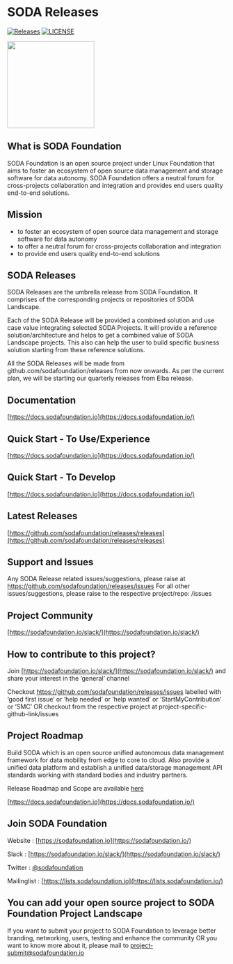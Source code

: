 # SODA Releases

[![Releases](https://img.shields.io/github/release/sodafoundation/releases/all.svg?style=flat-square)](https://github.com/sodafoundation/releases/releases)
[![LICENSE](https://img.shields.io/github/license/sodafoundation/releases.svg?style=flat-square)](https://github.com/sodafoundation/releases/blob/master/LICENSE)

<img src="https://sodafoundation.io/wp-content/uploads/2020/01/SODA_logo_outline_color_800x800.png" width="200" height="200">

## What is SODA Foundation
SODA Foundation is an open source project under Linux Foundation that aims to foster an ecosystem of open source data management and storage software for data autonomy. SODA Foundation offers a neutral forum for cross-projects collaboration and integration and provides end users quality end-to-end solutions.

## Mission
 - to foster an ecosystem of open source data management and storage software for data autonomy
 - to offer a neutral forum for cross-projects collaboration and integration
  - to provide end users quality end-to-end solutions

## SODA Releases

SODA Releases are the umbrella release from SODA Foundation. It comprises of the corresponding projects or repositories of SODA Landscape. 

Each of the SODA Release will be provided a combined solution and use case value integrating selected SODA Projects. It will provide a reference solution/architecture and helps to get a combined value of SODA Landscape projects. This also can help the user to build specific business solution starting from these reference solutions.

All the SODA Releases will be made from github.com/sodafoundation/releases from now onwards. As per the current plan, we will be starting our quarterly releases from Elba release.

## Documentation

[https://docs.sodafoundation.io](https://docs.sodafoundation.io/)

## Quick Start - To Use/Experience

[https://docs.sodafoundation.io](https://docs.sodafoundation.io/)

## Quick Start - To Develop

[https://docs.sodafoundation.io](https://docs.sodafoundation.io/)

## Latest Releases

[https://github.com/sodafoundation/releases/releases](https://github.com/sodafoundation/releases/releases)

## Support and Issues

Any SODA Release related issues/suggestions, please raise at https://github.com/sodafoundation/releases/issues
For all other issues/suggestions, please raise to the respective project/repo: <project-link-as-given-in-each-SODA-Release>/issues

## Project Community

[https://sodafoundation.io/slack/](https://sodafoundation.io/slack/)

## How to contribute to this project?

Join [https://sodafoundation.io/slack/](https://sodafoundation.io/slack/) and share your interest in the ‘general’ channel

Checkout https://github.com/sodafoundation/releases/issues labelled with ‘good first issue’ or ‘help needed’ or ‘help wanted’ or ‘StartMyContribution’ or ‘SMC’
OR checkout from the respective project at project-specific-github-link/issues

## Project Roadmap

Build SODA which is an open source unified autonomous data management framework for data mobility from edge to core to cloud. Also provide a unified data platform and establish a unified data/storage management API standards working with standard bodies and industry partners.

Release Roadmap and Scope are available [here](https://github.com/sodafoundation/releases/blob/master/roadmap.md)

[https://docs.sodafoundation.io](https://docs.sodafoundation.io/)

## Join SODA Foundation

Website : [https://sodafoundation.io](https://sodafoundation.io/)

Slack  : [https://sodafoundation.io/slack/](https://sodafoundation.io/slack/)

Twitter  : [@sodafoundation](https://twitter.com/sodafoundation)

Mailinglist  : [https://lists.sodafoundation.io](https://lists.sodafoundation.io/)

## You can add your open source project to SODA Foundation Project Landscape
If you want to submit your project to SODA Foundation to leverage better branding, networking, users, testing and enhance the community OR you want to know more about it, please mail to project-submit@sodafoundation.io

